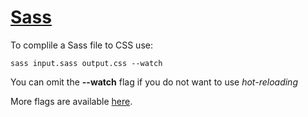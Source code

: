 # [Sass](https://sass-lang.com/guide)

To complile a Sass file to CSS use:

```
sass input.sass output.css --watch
```

You can omit the **--watch** flag if you do not want to use *hot-reloading*

More flags are available [here](https://sass-lang.com/documentation/cli/dart-sass).